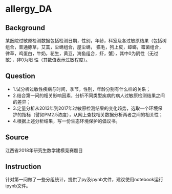 # allergy_DA

## Background

某医院过敏原检测数据包括检测日期，性别，年龄，科室及各过敏原结果（包括树组合，普通豚草，艾蒿，尘螨组合，屋尘螨，
猫毛，狗上皮，蟑螂，霉菌组合，律草，鸡蛋白，牛奶，花生，黄豆，海鱼组合，虾，蟹），其中0为阴性（无过敏），非0为阳
性（其数值表示过敏程度）。

## Question

  * 1.试分析过敏性疾病与时间，季节，性别，年龄分别有什么样的关系；
  * 2.结合第一问的相关影响因素，分析不同类型疾病的病人过敏原检测结果之间的差异；
  * 3.定量分析从2013年到2017年过敏原检测结果的变化趋势，选取一个环境保护的指标（譬如PM2.5浓度），从网上查找相关数据分析两者之间的相关性；
  * 4.根据上述分析结果，写一份生态环境保护的倡议书。

## Source
江西省2018年研究生数学建模竞赛题目

## Instruction
针对第一问做了一些分组统计，提供了py及ipynb文件，建议使用notebook运行ipynb文件。
